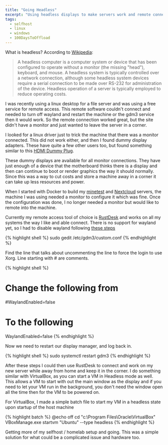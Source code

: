 ```yaml
---
title: "Going Headless"
excerpt: "Using headless displays to make servers work and remote connections easier."
tags:
  - selfhost
  - linux
  - windows
  - 100DaysToOffload
---
```


What is headless? According to [Wikipedia](https://en.wikipedia.org/wiki/Headless_computer):

> A headless computer is a computer system or device that has been configured to operate without a monitor (the missing "head"), keyboard, and mouse. A headless system is typically controlled over a network connection, although some headless system devices require a serial connection to be made over RS-232 for administration of the device. Headless operation of a server is typically employed to reduce operating costs.

I was recently using a linux desktop for a file server and was using a free service for remote access. This remote software couldn't connect and needed to turn off wayland and restart the machine or the gdm3 service then it would work. So the remote connection worked great, but the site didn't have a monitor and just wanted to leave the server in a corner.

I looked for a linux driver just to trick the machine that there was a monitor connected. This did not work either, and then I found dummy display adapters. These have quite a few other users too, but found something similar to this [HDMI Dummy Plug](https://www.amazon.com/Headless-Display-Emulator-Headless-1920x1080-Generation/dp/B06XT1Z9TF).

These dummy displays are available for all monitor connections. They have just enough of a device that the motherboard thinks there is a display and then can continue to boot or render graphics the way it should normally. Since this was a way to cut costs and store a machine away in a corner it can take up less resources and power.

When I started with Docker to build my [minetest](blog/nextcloud-docker-compose/) and [Nextcloud](blog/dockerize-minetest/) servers, the machine I was using needed a monitor to configure it which was fine. Once the configuration was done, I no longer needed a monitor but would like to remote into the machine.

Currently my remote access tool of choice is [RustDesk](https://rustdesk.com/) and works on all my systems the way I like and able connect. There is no support for wayland yet, so I had to disable wayland following [these steps](https://linuxconfig.org/how-to-enable-disable-wayland-on-ubuntu-20-04-desktop)

{% highlight shell %}
sudo gedit /etc/gdm3/custom.conf
{% endhighlight %}

Find the line that talks about uncommenting the line to force the login to use Xorg. Line starting with # are comments. 

{% highlight shell %}
# Change the following from

#WaylandEnabled=false

# To the following
WaylandEnabled=false
{% endhighlight %}

Now we need to restart our display manager, and log back in.

{% highlight shell %}
sudo systemctl restart gdm3
{% endhighlight %}

After these steps I could then use RustDesk to connect and work on my new server while away from home and keep it in the corner. I do something similar with VirtualBox, as you can start a VM in Headless mode as well. This allows a VM to start with out the main window as the display and if you need to let your VM run in the background, you don't need the window open all the time then for the VM to be powered on.

For VirtualBox, I made a simple batch file to start my VM in a headless state upon startup of the host machine

{% highlight batch %}
@echo off
cd "c:\Program Files\Oracle\VirtualBox"
VBoxManage.exe startvm "Ubuntu" --type headless
{% endhighlight %}

Getting more of my selfhost / homelab setup and going. This was a simple solution for what could be a complicated issue and hardware too.
